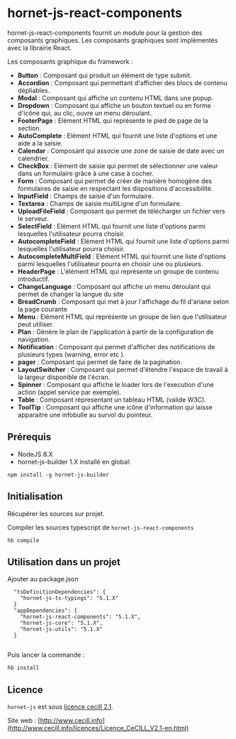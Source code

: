 # hornet-js-react-components

hornet-js-react-components fournit un module pour la gestion des composants graphiques. Les composants graphiques sont implémentés avec la librairie React.

Les composants graphique du framework :

* **Button** : Composant qui produit un élément de type submit.
* **Accordion** : Composant qui permettant d'afficher des blocs de contenu dépliables.
* **Modal** : Composant qui affiche un contenu HTML dans une popup.
* **Dropdown** : Composant qui affiche un bouton textuel ou en forme d'icône qui, au clic, ouvre un menu déroulant.
* **FooterPage** : Elément HTML qui représente le pied de page de la section.
* **AutoComplete** : Elément HTML qui fournit une liste d'options et une aide a la saisie.
* **Calendar** : Composant qui associe une zone de saisie de date avec un calendrier.
* **CheckBox** : Elément de saisie qui permet de sélectionner une valeur dans un formulaire grâce à une case à cocher.
* **Form** : Composant qui permet de créer de manière homogène des formulaires de saisie en respectant les dispositions d'accessibilité.
* **InputField** : Champs de saisie d'un formulaire.
* **Textarea** : Champs de saisie multiLigne d'un formulaire.
* **UploadFileField** : Composant qui permet de télécharger un fichier vers le serveur.
* **SelectField** : Elément HTML qui fournit une liste d'options parmi lesquelles l'utilisateur pourra choisir.
* **AutocompleteField** : Elément HTML qui fournit une liste d'options parmi lesquelles l'utilisateur pourra choisir.
* **AutocompleteMultiField** : Elément HTML qui fournit une liste d'options parmi lesquelles l'utilisateur pourra en choisir une ou plusieurs.
* **HeaderPage** : L'élément HTML  qui représente un groupe de contenu introductif.
* **ChangeLanguage** : Composant qui affiche un menu déroulant qui permet de changer la langue du site
* **BreadCrumb** : Composant qui met à jour l'affichage du fil d'ariane selon la page courante
* **Menu** : Elément HTML  qui représente un groupe de lien que l'utilisateur peut utiliser.
* **Plan** : Génère le plan de l'application à partir de la configuration de navigation.
* **Notification** : Composant qui permet d'afficher des notifications de plusieurs types (warning, error etc ).
* **pager** : Composant qui permet de faire de la pagination.
* **LayoutSwitcher** : Composant qui permet d'étendre l'espace de travail à la largeur disponible de l'écran.
* **Spinner** : Composant qui affiche le loader lors de l'execution d'une action (appel service par exemple).
* **Table** : Composant répresentant un tableau HTML (valide W3C).
* **ToolTip** :  Composant qui affiche une icône d'information qui laisse apparaitre une infobulle au survol du pointeur.


## Prérequis #

* NodeJS 8.X
* hornet-js-builder 1.X installé en global:

```shell
npm install -g hornet-js-builder
```

## Initialisation #

Récupérer les sources sur projet.

Compiler les sources typescript de `hornet-js-react-components`

```shell
hb compile
```

## Utilisation dans un projet #

Ajouter au package.json

```shell
  "tsDefinitionDependencies": {
    "hornet-js-ts-typings": "5.1.X"
  }
  "appDependencies": {
    "hornet-js-react-components": "5.1.X",
    "hornet-js-core": "5.1.X",
    "hornet-js-utils": "5.1.X"
  }
  
```

Puis lancer la commande :

```shell
hb install
```
## Licence

`hornet-js` est sous [licence cecill 2.1](./LICENSE.md).

Site web : [http://www.cecill.info](http://www.cecill.info/licences/Licence_CeCILL_V2.1-en.html)
